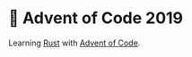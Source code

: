 # 🎄 Advent of Code 2019

Learning [Rust](https://www.rust-lang.org/) with [Advent of Code](https://adventofcode.com/).